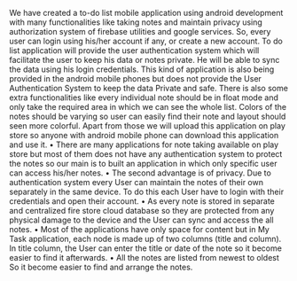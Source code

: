 We have created a to-do list mobile application using android development with many functionalities like taking notes and maintain privacy using authorization system of firebase utilities and google services. So, every user can login using his/her account if any, or create a new account. To do list application will provide the user authentication system which will facilitate the user to keep his data or notes private. He will be able to sync the data using his login credentials. This kind of application is also being provided in the android mobile phones but does not provide the User Authentication System to keep the data Private and safe. There is also some extra functionalities like every individual note should be in float mode and only take the required area in which we can see the whole list. Colors of the notes should be varying so user can easily find their note and layout should seen more colorful. Apart from those we will upload this application on play store so anyone with android mobile phone can download this application and use it. 
•	There are many applications for note taking available on play store but most of them does not have any authentication system to protect the notes so our main is to built an application in which only specific user can access his/her notes.
•	The second advantage is of privacy. Due to authentication system every User can maintain the notes of their own separately in the same device. To do this each User have to login with their credentials and open their account.
•	As every note is stored in separate and centralized fire store cloud database so they are protected from any physical damage to the device and the User can sync and access the all notes.
•	Most of the applications have only space for content but in My Task application, each node is made up of two columns (title and column). In title column, the User can enter the title or date of the note so it become easier to find it afterwards.
•	All the notes are listed from newest to oldest So it become easier to find and arrange the notes.
